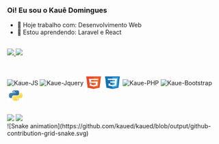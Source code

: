 ### Oi! Eu sou o Kauê Domingues

- 🔭 Hoje trabalho com: Desenvolvimento Web
- 🌱 Estou aprendendo: Laravel e React
##
<div>
  <a href="https://github.com/Kaued">
   <img width="50%" src="https://github-readme-stats.vercel.app/api?username=kaued&theme=github_dark&show_icons=true">
   <img width="38%" src="https://github-readme-stats.vercel.app/api/top-langs/?username=kaued&layout=compact&theme=github_dark">
  </a>
</div>

##
<div style="display: inline_block"><br>
  <img align="center" alt="Kaue-JS" height="30" width="40" src="https://cdn.jsdelivr.net/gh/devicons/devicon/icons/jquery/jquery-plain-wordmark.svg">
  <img align="center" alt="Kaue-Jquery" height="30" width="40" src="https://cdn.jsdelivr.net/gh/devicons/devicon/icons/javascript/javascript-plain.svg">
  <img align="center" alt="Kaue-HTML" height="30" width="40" src="https://raw.githubusercontent.com/devicons/devicon/master/icons/html5/html5-original.svg">
  <img align="center" alt="Kaue-CSS" height="30" width="40" src="https://raw.githubusercontent.com/devicons/devicon/master/icons/css3/css3-original.svg">
  <img align="center" alt="Kaue-PHP" height="30" width="40" src="https://cdn.jsdelivr.net/gh/devicons/devicon/icons/php/php-plain.svg">
  <img align="center" alt="Kaue-Bootstrap" height="30" width="40" src="https://cdn.jsdelivr.net/gh/devicons/devicon/icons/bootstrap/bootstrap-original-wordmark.svg">
  <img align="center" alt="Kaue-Python" height="30" width="40" src="https://raw.githubusercontent.com/devicons/devicon/master/icons/python/python-original.svg">
</div>
  
##
<div> 
  <a href="https://www.linkedin.com/in/kau%C3%AA-henrique-domingues-a3080525a" target="_blank"><img src="https://img.shields.io/badge/-LinkedIn-%230077B5?style=for-the-badge&logo=linkedin&logoColor=white" target="_blank"></a>
  <a href = "mailto:kauedomingues98@gmail.com"><img src="https://img.shields.io/badge/-Gmail-%23333?style=for-the-badge&logo=gmail&logoColor=white" target="_blank"></a>
  
</div>
![Snake animation](https://github.com/kaued/kaued/blob/output/github-contribution-grid-snake.svg)
